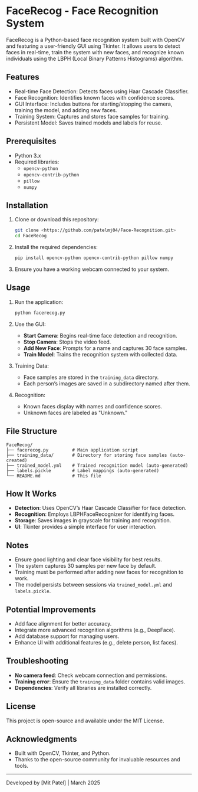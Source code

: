 # FaceRecog - Face Recognition System

FaceRecog is a Python-based face recognition system built with OpenCV and featuring a user-friendly GUI using Tkinter. It allows users to detect faces in real-time, train the system with new faces, and recognize known individuals using the LBPH (Local Binary Patterns Histograms) algorithm.

## Features
- Real-time Face Detection: Detects faces using Haar Cascade Classifier.
- Face Recognition: Identifies known faces with confidence scores.
- GUI Interface: Includes buttons for starting/stopping the camera, training the model, and adding new faces.
- Training System: Captures and stores face samples for training.
- Persistent Model: Saves trained models and labels for reuse.

## Prerequisites
- Python 3.x
- Required libraries:
  - `opencv-python`
  - `opencv-contrib-python`
  - `pillow`
  - `numpy`

## Installation
1. Clone or download this repository:
   ```bash
   git clone <https://github.com/patelmj04/Face-Recognition.git>
   cd FaceRecog
   ```
2. Install the required dependencies:
   ```bash
   pip install opencv-python opencv-contrib-python pillow numpy
   ```
3. Ensure you have a working webcam connected to your system.

## Usage
1. Run the application:
   ```bash
   python facerecog.py
   ```
2. Use the GUI:
   - **Start Camera**: Begins real-time face detection and recognition.
   - **Stop Camera**: Stops the video feed.
   - **Add New Face**: Prompts for a name and captures 30 face samples.
   - **Train Model**: Trains the recognition system with collected data.

3. Training Data:
   - Face samples are stored in the `training_data` directory.
   - Each person’s images are saved in a subdirectory named after them.

4. Recognition:
   - Known faces display with names and confidence scores.
   - Unknown faces are labeled as "Unknown."

## File Structure
```
FaceRecog/
├── facerecog.py         # Main application script
├── training_data/       # Directory for storing face samples (auto-created)
├── trained_model.yml    # Trained recognition model (auto-generated)
├── labels.pickle        # Label mappings (auto-generated)
└── README.md            # This file
```

## How It Works
- **Detection**: Uses OpenCV’s Haar Cascade Classifier for face detection.
- **Recognition**: Employs LBPHFaceRecognizer for identifying faces.
- **Storage**: Saves images in grayscale for training and recognition.
- **UI**: Tkinter provides a simple interface for user interaction.

## Notes
- Ensure good lighting and clear face visibility for best results.
- The system captures 30 samples per new face by default.
- Training must be performed after adding new faces for recognition to work.
- The model persists between sessions via `trained_model.yml` and `labels.pickle`.

## Potential Improvements
- Add face alignment for better accuracy.
- Integrate more advanced recognition algorithms (e.g., DeepFace).
- Add database support for managing users.
- Enhance UI with additional features (e.g., delete person, list faces).

## Troubleshooting
- **No camera feed**: Check webcam connection and permissions.
- **Training error**: Ensure the `training_data` folder contains valid images.
- **Dependencies**: Verify all libraries are installed correctly.

## License
This project is open-source and available under the MIT License.

## Acknowledgments
- Built with OpenCV, Tkinter, and Python.
- Thanks to the open-source community for invaluable resources and tools.

---
Developed by [Mit Patel] | March 2025
```